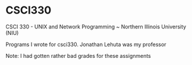 # CSCI330
CSCI 330 - UNIX and Network Programming ~ Northern Illinois University (NIU)

Programs I wrote for csci330. Jonathan Lehuta was my professor 

Note: I had gotten rather bad grades for these assignments
